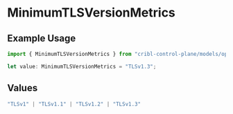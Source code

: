# MinimumTLSVersionMetrics

## Example Usage

```typescript
import { MinimumTLSVersionMetrics } from "cribl-control-plane/models/operations";

let value: MinimumTLSVersionMetrics = "TLSv1.3";
```

## Values

```typescript
"TLSv1" | "TLSv1.1" | "TLSv1.2" | "TLSv1.3"
```